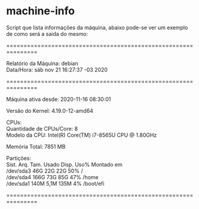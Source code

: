 # machine-info
Script que lista informações da máquina, abaixo pode-se
ver um exemplo de como será a saída do mesmo:

<p>===============================================================</p>
<p>Relatório da Máquina: debian<br />
Data/Hora: sáb nov 21 16:27:37 -03 2020</p>
<p>===============================================================</p>

<p>Máquina ativa desde: 2020-11-16 08:30:01</p>

<p>Versão do Kernel: 4.19.0-12-amd64</p>

<p>CPUs:<br />
Quantidade de CPUs/Core: 8<br />
Modelo da CPU:  Intel(R) Core(TM) i7-8565U CPU @ 1.80GHz</p>

<p>Memória Total: 7851 MB</p>

<p>Partições:<br />
Sist. Arq.      Tam. Usado Disp. Uso% Montado em<br />
/dev/sda3        46G   22G   22G  50% /<br />
/dev/sda4       166G   73G   85G  47% /home<br />
/dev/sda1       140M  5,1M  135M   4% /boot/efi</p>

<p>===============================================================</p>
